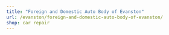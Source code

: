 ```yaml
---
title: "Foreign and Domestic Auto Body of Evanston"
url: /evanston/foreign-and-domestic-auto-body-of-evanston/
shop: car repair
---
```

